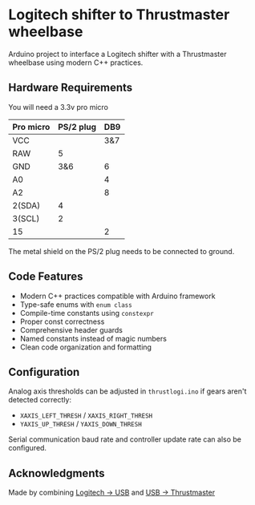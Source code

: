 # Logitech shifter to Thrustmaster wheelbase

Arduino project to interface a Logitech shifter with a Thrustmaster wheelbase using modern C++ practices.

## Hardware Requirements

You will need a 3.3v pro micro

| Pro micro | PS/2 plug | DB9 |
|--|--|--|
| VCC |  | 3&7 |
| RAW | 5 |  |
| GND | 3&6 | 6 |
| A0 |  | 4 |
| A2 |  | 8 |
| 2(SDA) | 4 |  |
| 3(SCL) | 2 |  |
| 15 |  | 2 |

The metal shield on the PS/2 plug needs to be connected to ground.

## Code Features

- Modern C++ practices compatible with Arduino framework
- Type-safe enums with `enum class`
- Compile-time constants using `constexpr`
- Proper const correctness
- Comprehensive header guards
- Named constants instead of magic numbers
- Clean code organization and formatting

## Configuration

Analog axis thresholds can be adjusted in `thrustlogi.ino` if gears aren't detected correctly:
- `XAXIS_LEFT_THRESH` / `XAXIS_RIGHT_THRESH`
- `YAXIS_UP_THRESH` / `YAXIS_DOWN_THRESH`

Serial communication baud rate and controller update rate can also be configured.

## Acknowledgments

Made by combining [Logitech -> USB](https://github.com/Vooges/Logitech-USB-Shifter) and [USB -> Thrustmaster](https://github.com/azzajess/USB-Shifter-to-Thrustmaster-Wheelbase)
